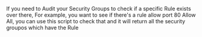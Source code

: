 If you need to Audit your Security Groups to check if a specific Rule exists over there, For example, you want to see if there's a rule allow port 80 Allow All, you can use this script to check that and it will return all the security groupos which have the Rule
